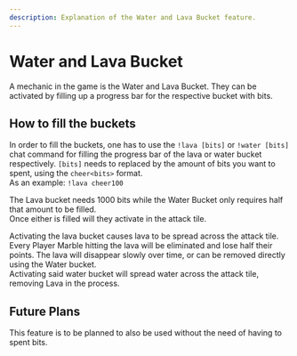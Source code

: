 ```yaml
---
description: Explanation of the Water and Lava Bucket feature.
---
```


# Water and Lava Bucket

A mechanic in the game is the Water and Lava Bucket. They can be activated by filling up a progress bar for the respective bucket with bits.

## How to fill the buckets

In order to fill the buckets, one has to use the `!lava [bits]` or `!water [bits]` chat command for filling the progress bar of the lava or water bucket respectively. `[bits]` needs to replaced by the amount of bits you want to spent, using the `cheer<bits>` format.  
As an example: `!lava cheer100`

The Lava bucket needs 1000 bits while the Water Bucket only requires half that amount to be filled.  
Once either is filled will they activate in the attack tile.

Activating the lava bucket causes lava to be spread across the attack tile. Every Player Marble hitting the lava will be eliminated and lose half their points. The lava will disappear slowly over time, or can be removed directly using the Water bucket.  
Activating said water bucket will spread water across the attack tile, removing Lava in the process.

## Future Plans

This feature is to be planned to also be used without the need of having to spent bits.